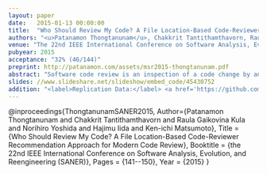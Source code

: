 ```yaml
---
layout: paper
date:   2015-01-13 00:00:00
title:  "Who Should Review My Code? A File Location-Based Code-Reviewer Recommendation Approach for Modern Code Review"
authors: "<u>Patanamon Thongtanunam</u>, Chakkrit Tantithamthavorn, Raula Gaikovina Kula, Norihiro Yoshida, Hajimu Iida, Ken-ichi Matsumoto"
venue: "The 22nd IEEE International Conference on Software Analysis, Evolution, and Reengineering (SANER2015)"
pubyear: 2015
acceptance: "32% (46/144)"
preprint: http://patanamon.com/assets/msr2015-thongtanunam.pdf
abstract: "Software code review is an inspection of a code change by an independent third-party developer in order to identify and fix defects before an integration. Effectively performing code review can improve the overall software quality. In recent years, Modern Code Review (MCR), a lightweight and tool-based code inspection, has been widely adopted in both proprietary and open-source software systems. Finding appropriate code-reviewers in MCR is a necessary step of reviewing a code change. However, little research is known the difficulty of finding code-reviewers in a distributed software development and its impact on reviewing time. In this paper, we investigate the impact of reviews with code-reviewer assignment problem has on reviewing time. We find that reviews with code-reviewer assignment problem take 12 days longer to approve a code change. To help developers find appropriate code-reviewers, we propose RevFinder, a file location-based code-reviewer recommendation approach. We leverage a similarity of previously reviewed file path to recommend an appropriate code-reviewer. The intuition is that files that are located in similar file paths would be managed and reviewed by similar experienced code-reviewers. Through an empirical evaluation on a case study of 42,045 reviews of Android Open Source Project (AOSP), OpenStack, Qt and LibreOffice projects, we find that RevFinder  accurately recommended 79% of reviews with a top 10 recommendation. RevFinder also correctly recommended the code-reviewers with a median rank of 4. The overall ranking of RevFinder is 3 times better than that of a baseline approach. We believe that RevFinder could be applied to MCR in order to help developers find appropriate code-reviewers and speed up the overall code review process."
slides: //www.slideshare.net/slideshow/embed_code/45430752
addition: "<label>Replication Data:</label> <a href='https://github.com/patanamon/revfinder'>available at GitHub</a>"
---
```

@inproceedings{ThongtanunamSANER2015,
	Author={Patanamon Thongtanunam and  Chakkrit Tantithamthavorn and  Raula Gaikovina Kula and  Norihiro Yoshida and  Hajimu Iida and  Ken-ichi Matsumoto},
	Title = {Who Should Review My Code? A File Location-Based Code-Reviewer Recommendation Approach for Modern Code Review},
	Booktitle = {the 22nd IEEE International Conference on Software Analysis, Evolution, and Reengineering (SANER)},
	Pages = {141--150},
	Year = {2015}
}